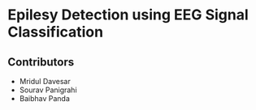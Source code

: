 ﻿# Epilesy Detection using EEG Signal Classification


## Contributors
- Mridul Davesar
- Sourav Panigrahi
- Baibhav Panda
